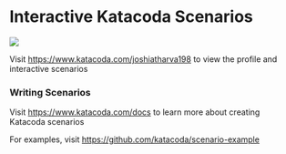 # Interactive Katacoda Scenarios

[![](http://shields.katacoda.com/katacoda/joshiatharva198/count.svg)](https://www.katacoda.com/joshiatharva198 "Get your profile on Katacoda.com")

Visit https://www.katacoda.com/joshiatharva198 to view the profile and interactive scenarios

### Writing Scenarios
Visit https://www.katacoda.com/docs to learn more about creating Katacoda scenarios

For examples, visit https://github.com/katacoda/scenario-example
